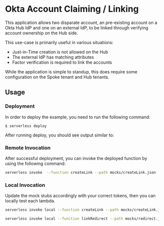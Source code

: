 # Okta Account Claiming / Linking

This application allows two disparate account, an pre-existing account on a Okta Hub IdP and one on an external IdP, to be linked through verifying account ownership on the Hub side.

This use-case is primarily useful in various situations:
- Just-in-Time creation is not allowed on the Hub
- The external IdP has matching attributes
- Factor verification is required to link the accounts

While the application is simple to standup, this does require some configuration on the Spoke tenant and Hub tenants.

## Usage

### Deployment

In order to deploy the example, you need to run the following command:

```
$ serverless deploy
```

After running deploy, you should see output similar to:

### Remote Invocation

After successful deployment, you can invoke the deployed function by using the following command:

```bash
serverless invoke  --function createLink --path mocks/createLink.json
```

### Local Invocation

Update the mock stubs accordingly with your correct tokens, then you can locally test each lambda.

```bash
serverless invoke local --function createLink --path mocks/createLink.json
```

```bash
serverless invoke local --function linkRedirect --path mocks/redirect.json
```

